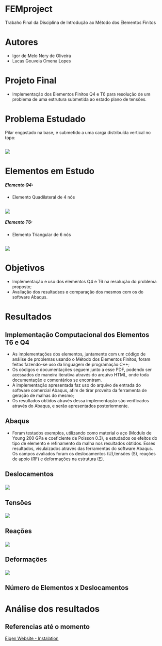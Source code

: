<!-- $theme: gaia -->
# FEMproject
  Trabaho Final da Disciplina de Introdução ao Método dos Elementos Finitos

# Autores 
  * Igor de Melo Nery de Oliveira
  * Lucas Gouveia Omena Lopes

# Projeto Final

* Implementação dos Elementos Finitos Q4 e T6 para resolução de um problema de uma estrutura submetida ao estado plano de tensões.

# Problema Estudado

Pilar engastado na base, e submetido a uma carga distribuída vertical no topo:

##  ![](Figuras/problema.png)


# Elementos em Estudo 

##### Elemento Q4:
* Elemento Quadilateral de 4 nós

##  ![](Figuras/elementQ4.png)

##### Elemento T6:
* Elemento Triangular de 6 nós

##  ![](Figuras/T6.png)


# Objetivos

* Implementação e uso dos elementos Q4 e T6 na resolução do problema proposto;
* Avaliação dos resultadsos e comparação dos mesmos com os do software Abaqus.


# Resultados

## Implementação Computacional dos Elementos T6 e Q4

* As implementações dos elementos, juntamente com um código de análise de problemas usando o Método dos Elementos Finitos, foram feitas fazendo-se uso da linguagem de programação C++;
* Os códigos e documentações seguem junto a esse PDF, podendo ser acessados de maneira iterativa através do arquivo HTML, onde toda documentação e comentários se encontram.
* A implementação apresentada faz uso do arquivo de entrada do software comercial Abaqus, afim de tirar proveito da ferramenta de geração de malhas do mesmo;
* Os resultados obtidos através dessa implementação são verificados através do Abaqus, e serão apresentados posteriormente.

## Abaqus

* Foram testados exemplos, utilizando como material o aço (Modulo de Young 200 GPa e coeficiente de Poisson 0.3), e estudados os efeitos do tipo de elemento e refinamento da malha nos resultados obtidos. Esses resultados, visulaizados através das ferramentas do software Abaqus. Os campos avaliados foram os deslocamentos (U),tensões (S), reações de apoio (RF) e deformações na estrutura (E).

## Deslocamentos
###  ![](Figuras/45U.png)

## Tensões
###  ![](Figuras/45S.png)

## Reações
###  ![](Figuras/45RF.png)

## Deformações
###  ![](Figuras/45E.png)

## Número de Elementos x Deslocamentos 




# Análise dos resultados




## Referencias até o momento

[Eigen Website - Instalation](http://eigen.tuxfamily.org/index.php?title=IDEs#Visual_Studio)
